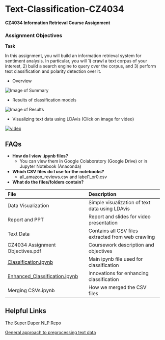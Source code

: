 # Text-Classification-CZ4034
**CZ4034 Information Retrieval Course Assignment**

<h3>Assignment Objectives</h3>

<b>Task</b>

In this assignment, you will build an information retrieval system for sentiment analysis. In particular, you
will 1) crawl a text corpus of your interest, 2) build a search engine to query over the corpus, and 3) perform
text classification and polarity detection over it.
- Overview

![Image of Summary](https://i.imgur.com/S4ERSQC.png)
- Results of classification models

![Image of Results](https://i.imgur.com/XsYRxRY.png)

- Visualizing text data using LDAvis (Click on image for video)

[![video](https://i.imgur.com/C79cn7Q.png)](https://youtu.be/ppSPlAYq3vA)

## FAQs
- **How do I view .ipynb files?**
    - You can view them in Google Colaboratory (Google Drive) or in Jupyter Notebook (Anaconda)
- **Which CSV files do I use for the notebooks?**
    - all_amazon_reviews.csv and label1_or0.csv
- **What do the files/folders contain?**

| File       | Description           |
| :------------- |:-------------|
| Data Visualization     | Simple visualization of text data using LDAvis |
| Report and PPT | Report and slides for video presentation      |
| Text Data    | Contains all CSV files extracted from web crawling      |
| CZ4034 Assignment Objectives.pdf    | Coursework description and objectives      |
| [Classification.ipynb](https://nbviewer.jupyter.org/github/Todayisagreatday/CZ4034-Text-Classification/blob/master/Classification.ipynb)   | Main ipynb file used for classification |
| [Enhanced_Classification.ipynb](https://nbviewer.jupyter.org/github/Todayisagreatday/CZ4034-Text-Classification/blob/master/Enhanced_Classification.ipynb) | Innovations for enhancing classification      |
| Merging CSVs.ipynb | How we merged the CSV files |

## Helpful Links
[The Super Duper NLP Repo](https://notebooks.quantumstat.com/)

[General approach to preprocessing text data](https://www.kdnuggets.com/2017/12/general-approach-preprocessing-text-data.html)

